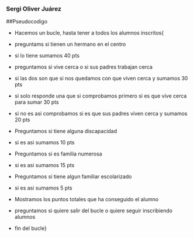 ### Sergi Oliver Juárez

##Pseudocodigo

- Hacemos un bucle, hasta tener a todos los alumnos inscritos{

-   preguntams si tienen un hermano en el centro  
-   si lo tiene sumamos 40 pts
  
-   preguntamos si vive cerca o si sus padres trabajan cerca
-   si las dos son que si nos quedamos con que viven cerca y sumamos 30 pts
-   si solo responde una que si comprobamos primero si es que vive cerca para sumar 30 pts
-   si no es asi comprobamos si es que sus padres viven cerca y sumamos 20 pts
  
-   Preguntamos si tiene alguna discapacidad
-   si es asi sumamos 10 pts
  
-   Preguntamos si es familia numerosa
-   si es asi sumamos 15 pts
  
-   Preguntamos si tiene algun familiar escolarizado
-   si es asi sumamos 5 pts
  
-   Mostramos los puntos totales que ha conseguido el alumno
  
-   preguntamos si quiere salir del bucle o quiere seguir inscribiendo alumnos
  
-   fin del bucle}
